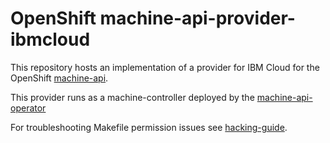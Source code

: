 # OpenShift machine-api-provider-ibmcloud

This repository hosts an implementation of a provider for IBM Cloud for the
OpenShift [machine-api](https://github.com/openshift/cluster-api).

This provider runs as a machine-controller deployed by the
[machine-api-operator](https://github.com/openshift/machine-api-operator)

For troubleshooting Makefile permission issues see [hacking-guide](https://github.com/openshift/machine-api-operator/blob/master/docs/dev/hacking-guide.md#troubleshooting-make-targets).
